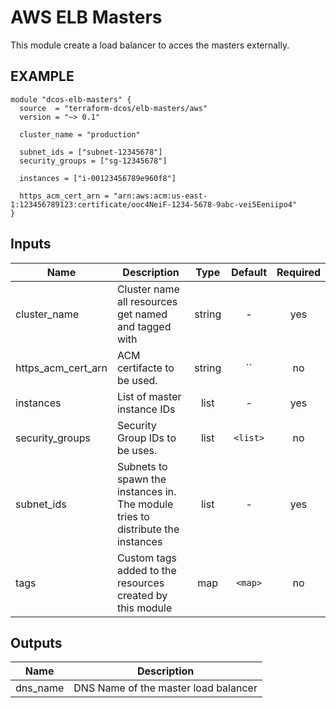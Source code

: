 AWS ELB Masters
============
This module create a load balancer to acces the masters externally.


EXAMPLE
-------

```hcl
module "dcos-elb-masters" {
  source  = "terraform-dcos/elb-masters/aws"
  version = "~> 0.1"

  cluster_name = "production"

  subnet_ids = ["subnet-12345678"]
  security_groups = ["sg-12345678"]

  instances = ["i-00123456789e960f8"]

  https_acm_cert_arn = "arn:aws:acm:us-east-1:123456789123:certificate/ooc4NeiF-1234-5678-9abc-vei5Eeniipo4"
}
```


## Inputs

| Name | Description | Type | Default | Required |
|------|-------------|:----:|:-----:|:-----:|
| cluster_name | Cluster name all resources get named and tagged with | string | - | yes |
| https_acm_cert_arn | ACM certifacte to be used. | string | `` | no |
| instances | List of master instance IDs | list | - | yes |
| security_groups | Security Group IDs to be uses. | list | `<list>` | no |
| subnet_ids | Subnets to spawn the instances in. The module tries to distribute the instances | list | - | yes |
| tags | Custom tags added to the resources created by this module | map | `<map>` | no |

## Outputs

| Name | Description |
|------|-------------|
| dns_name | DNS Name of the master load balancer |

